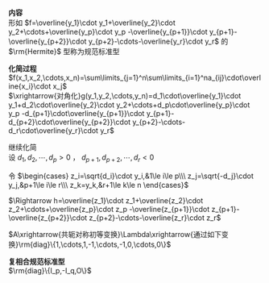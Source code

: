 **内容**    
形如 $f=\overline{y_1}\cdot y_1+\overline{y_2}\cdot y_2+\cdots+\overline{y_p}\cdot y_p    
-\overline{y_{p+1}}\cdot y_{p+1}-\overline{y_{p+2}}\cdot y_{p+2}-\cdots-\overline{y_r}\cdot y_r$ 的 $\rm{Hermite}$ 型称为规范标准型    
    
**化简过程**    
 $f(x_1,x_2,\cdots,x_n)=\sum\limits_{j=1}^n\sum\limits_{i=1}^na_{ij}\cdot\overline{x_i}\cdot x_j$     
 $\xrightarrow{对角化}g(y_1,y_2,\cdots,y_n)=d_1\cdot\overline{y_1}\cdot y_1+d_2\cdot\overline{y_2}\cdot y_2+\cdots+d_p\cdot\overline{y_p}\cdot y_p    
-d_{p+1}\cdot\overline{y_{p+1}}\cdot y_{p+1}-d_{p+2}\cdot\overline{y_{p+2}}\cdot y_{p+2}-\cdots-d_r\cdot\overline{y_r}\cdot y_r$     
    
继续化简    
设 $d_1,d_2,\cdots,d_p>0$ ， $d_{p+1},d_{p+2},\cdots,d_r<0$     
    
令  $\begin{cases}    
z_i=\sqrt{d_i}\cdot y_i,&1\le i\le p\\\    
z_j=\sqrt{-d_j}\cdot y_j,&p+1\le i\le r\\\    
z_k=y_k,&r+1\le k\le n    
\end{cases}$     
    
 $\Rightarrow h=\overline{z_1}\cdot z_1+\overline{z_2}\cdot z_2+\cdots+\overline{z_p}\cdot z_p    
-\overline{z_{p+1}}\cdot z_{p+1}-\overline{z_{p+2}}\cdot z_{p+2}-\cdots-\overline{z_r}\cdot z_r$     
    
 $A\xrightarrow{共轭对称初等变换}\Lambda\xrightarrow{通过如下变换}\rm{diag}\{1,\cdots,1,-1,\cdots,-1,0,\cdots,0\}$     
    
**复相合规范标准型**    
 $\rm{diag}\{I_p,-I_q,O\}$     
